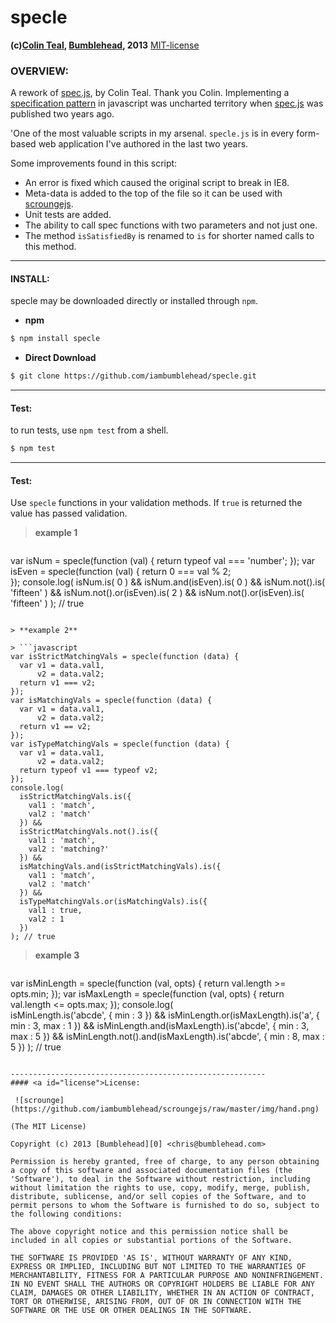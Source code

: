 specle
======
**(c)[Colin Teal][1], [Bumblehead][0], 2013** [MIT-license](#license)

### OVERVIEW:

A rework of [spec.js][1], by Colin Teal. Thank you Colin. Implementing a [specification pattern][2] in javascript was uncharted territory when [spec.js][1] was published two years ago.

'One of the most valuable scripts in my arsenal. `specle.js` is in every form-based web application I've authored in the last two years. 

Some improvements found in this script:

  * An error is fixed which caused the original script to break in IE8. 
  * Meta-data is added to the top of the file so it can be used with [scroungejs][2]. 
  * Unit tests are added. 
  * The ability to call spec functions with two parameters and not just one.
  * The method `isSatisfiedBy` is renamed to `is` for shorter named calls to this method.


[0]: http://www.bumblehead.com                            "bumblehead"
[1]: https://github.com/discordinoffice/spec/blob/master/spec.js
[2]: http://en.wikipedia.org/wiki/Specification_pattern "spec pattern"


---------------------------------------------------------
#### <a id="install"></a>INSTALL:

specle may be downloaded directly or installed through `npm`.

 * **npm**   

 ```bash
 $ npm install specle
 ```

 * **Direct Download**
 
 ```bash  
 $ git clone https://github.com/iambumblehead/specle.git
 ```


---------------------------------------------------------
#### <a id="test"></a>Test:

 to run tests, use `npm test` from a shell.

 ```bash
 $ npm test
 ```

---------------------------------------------------------
#### <a id="test"></a>Test:

Use `specle` functions in your validation methods. If `true` is returned the value has passed validation.

 > **example 1**

 > ```javascript
   var isNum = specle(function (val) {
     return typeof val === 'number';
   });
   var isEven = specle(function (val) {
     return 0 === val % 2;  
   });
   console.log( 
     isNum.is( 0 ) &&
     isNum.and(isEven).is( 0 ) &&
     isNum.not().is( 'fifteen' ) &&
     isNum.not().or(isEven).is( 2 ) &&
     isNum.not().or(isEven).is( 'fifteen' )
   ); // true
   ```

 > **example 2**

 > ```javascript
   var isStrictMatchingVals = specle(function (data) {
     var v1 = data.val1, 
         v2 = data.val2;
     return v1 === v2;
   });
   var isMatchingVals = specle(function (data) {
     var v1 = data.val1, 
         v2 = data.val2;
     return v1 == v2;
   });
   var isTypeMatchingVals = specle(function (data) {
     var v1 = data.val1, 
         v2 = data.val2;
     return typeof v1 === typeof v2;
   });
   console.log( 
     isStrictMatchingVals.is({
       val1 : 'match',
       val2 : 'match'
     }) &&
     isStrictMatchingVals.not().is({
       val1 : 'match',
       val2 : 'matching?'
     }) &&
     isMatchingVals.and(isStrictMatchingVals).is({
       val1 : 'match',
       val2 : 'match'
     }) &&
     isTypeMatchingVals.or(isMatchingVals).is({
       val1 : true,
       val2 : 1
     })
   ); // true
   ```

 > **example 3**

 > ```javascript
   var isMinLength = specle(function (val, opts) {
     return val.length >= opts.min;
   });
   var isMaxLength = specle(function (val, opts) {
     return val.length <= opts.max;
   });
   console.log(   
     isMinLength.is('abcde', { min : 3 }) &&
     isMinLength.or(isMaxLength).is('a', { min : 3, max : 1 }) &&
     isMinLength.and(isMaxLength).is('abcde', { min : 3, max : 5 }) &&
     isMinLength.not().and(isMaxLength).is('abcde', { min : 8, max : 5 })
   ); // true
```

---------------------------------------------------------
#### <a id="license">License:

 ![scrounge](https://github.com/iambumblehead/scroungejs/raw/master/img/hand.png) 

(The MIT License)

Copyright (c) 2013 [Bumblehead][0] <chris@bumblehead.com>

Permission is hereby granted, free of charge, to any person obtaining a copy of this software and associated documentation files (the 'Software'), to deal in the Software without restriction, including without limitation the rights to use, copy, modify, merge, publish, distribute, sublicense, and/or sell copies of the Software, and to permit persons to whom the Software is furnished to do so, subject to the following conditions:

The above copyright notice and this permission notice shall be included in all copies or substantial portions of the Software.

THE SOFTWARE IS PROVIDED 'AS IS', WITHOUT WARRANTY OF ANY KIND, EXPRESS OR IMPLIED, INCLUDING BUT NOT LIMITED TO THE WARRANTIES OF MERCHANTABILITY, FITNESS FOR A PARTICULAR PURPOSE AND NONINFRINGEMENT. IN NO EVENT SHALL THE AUTHORS OR COPYRIGHT HOLDERS BE LIABLE FOR ANY CLAIM, DAMAGES OR OTHER LIABILITY, WHETHER IN AN ACTION OF CONTRACT, TORT OR OTHERWISE, ARISING FROM, OUT OF OR IN CONNECTION WITH THE SOFTWARE OR THE USE OR OTHER DEALINGS IN THE SOFTWARE.
